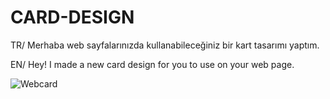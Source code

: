 # CARD-DESIGN
 
 TR/ Merhaba web sayfalarınızda kullanabileceğiniz bir kart tasarımı yaptım.
 
 EN/ Hey! I made a new card design for you to use on your web page.


![Webcard](https://github.com/HamzaDogann/CARD-DESIGN/assets/93007915/01b7c88c-f520-49ad-ae41-3343e1406866)
